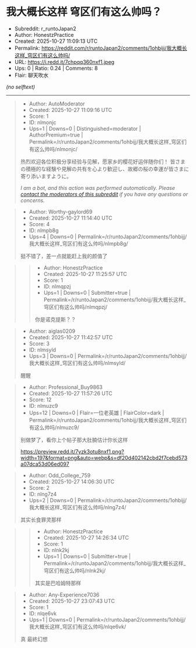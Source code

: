 # 我大概长这样 穹区们有这么帅吗？

- Subreddit: r_runtoJapan2
- Author: HonestzPractice
- Created: 2025-10-27 11:09:13 UTC
- Permalink: https://reddit.com/r/runtoJapan2/comments/1ohbijj/我大概长这样_穹区们有这么帅吗/
- URL: https://i.redd.it/7chpqq360nxf1.jpeg
- Ups: 0 | Ratio: 0.24 | Comments: 8
- Flair: 聊天吹水

_(no selftext)_

---

> - Author: AutoModerator
> - Created: 2025-10-27 11:09:16 UTC
> - Score: 1
> - ID: nlmonjc
> - Ups=1 | Downs=0 | Distinguished=moderator | AuthorPremium=true | Permalink=/r/runtoJapan2/comments/1ohbijj/我大概长这样_穹区们有这么帅吗/nlmonjc/
>
> 热烈欢迎各位积极分享经验与见解，愿家乡的樱花好运伴随你们！
> 皆さまの積極的な経験や見解の共有を心より歓迎し、故郷の桜の幸運が皆さまに寄り添いますように。
> 
> *I am a bot, and this action was performed automatically. Please [contact the moderators of this subreddit](/message/compose/?to=/r/runtoJapan2) if you have any questions or concerns.*

> - Author: Worthy-gaylord69
> - Created: 2025-10-27 11:14:40 UTC
> - Score: 4
> - ID: nlmpb8g
> - Ups=4 | Downs=0 | Permalink=/r/runtoJapan2/comments/1ohbijj/我大概长这样_穹区们有这么帅吗/nlmpb8g/
>
> 挺不错了，差一点就能赶上我的颜值了

>> - Author: HonestzPractice
>> - Created: 2025-10-27 11:25:57 UTC
>> - Score: 1
>> - ID: nlmqpzj
>> - Ups=1 | Downs=0 | Submitter=true | Permalink=/r/runtoJapan2/comments/1ohbijj/我大概长这样_穹区们有这么帅吗/nlmqpzj/
>>
>> 你是诺克提斯？？

> - Author: aiglas0209
> - Created: 2025-10-27 11:42:57 UTC
> - Score: 3
> - ID: nlmsyld
> - Ups=3 | Downs=0 | Permalink=/r/runtoJapan2/comments/1ohbijj/我大概长这样_穹区们有这么帅吗/nlmsyld/
>
> 醒醒

> - Author: Professional_Buy9863
> - Created: 2025-10-27 11:57:26 UTC
> - Score: 12
> - ID: nlmuzc9
> - Ups=12 | Downs=0 | Flair=一位老英雄 | FlairColor=dark | Permalink=/r/runtoJapan2/comments/1ohbijj/我大概长这样_穹区们有这么帅吗/nlmuzc9/
>
> 别做梦了，看你上个帖子那大肚腩估计你长这样
> 
> https://preview.redd.it/7yzk3otu8nxf1.png?width=197&format=png&auto=webp&s=df20d402142cbd2f7cebd573a07dca53d06ed097

> - Author: Odd_College_759
> - Created: 2025-10-27 14:06:30 UTC
> - Score: 2
> - ID: nlng7z4
> - Ups=2 | Downs=0 | Permalink=/r/runtoJapan2/comments/1ohbijj/我大概长这样_穹区们有这么帅吗/nlng7z4/
>
> 其实长食罪灵那样

>> - Author: HonestzPractice
>> - Created: 2025-10-27 14:26:34 UTC
>> - Score: 1
>> - ID: nlnk2kj
>> - Ups=1 | Downs=0 | Submitter=true | Permalink=/r/runtoJapan2/comments/1ohbijj/我大概长这样_穹区们有这么帅吗/nlnk2kj/
>>
>> 其实是巴哈姆特那样

> - Author: Any-Experience7036
> - Created: 2025-10-27 23:07:43 UTC
> - Score: 1
> - ID: nlqe6vk
> - Ups=1 | Downs=0 | Permalink=/r/runtoJapan2/comments/1ohbijj/我大概长这样_穹区们有这么帅吗/nlqe6vk/
>
> 真 最終幻想
